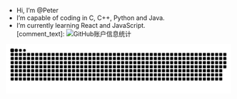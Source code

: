 
- Hi, I’m @Peter
- I’m capable of coding in C, C++, Python and Java.
- I’m currently learning React and JavaScript.  
[comment_text]:<New Line>
![GitHub账户信息统计](https://github-stats.ubrong.com/api?username=PetYin&show_icons=true&theme=default)
<picture>
  <source media="(prefers-color-scheme: dark)" srcset="https://raw.githubusercontent.com/lxfriday/lxfriday/output/github-contribution-grid-snake-dark.svg">
  <source media="(prefers-color-scheme: light)" srcset="https://raw.githubusercontent.com/lxfriday/lxfriday/output/github-contribution-grid-snake.svg">
  <img alt="github contribution grid snake animation" src="https://raw.githubusercontent.com/lxfriday/lxfriday/output/github-contribution-grid-snake.svg">
</picture>
